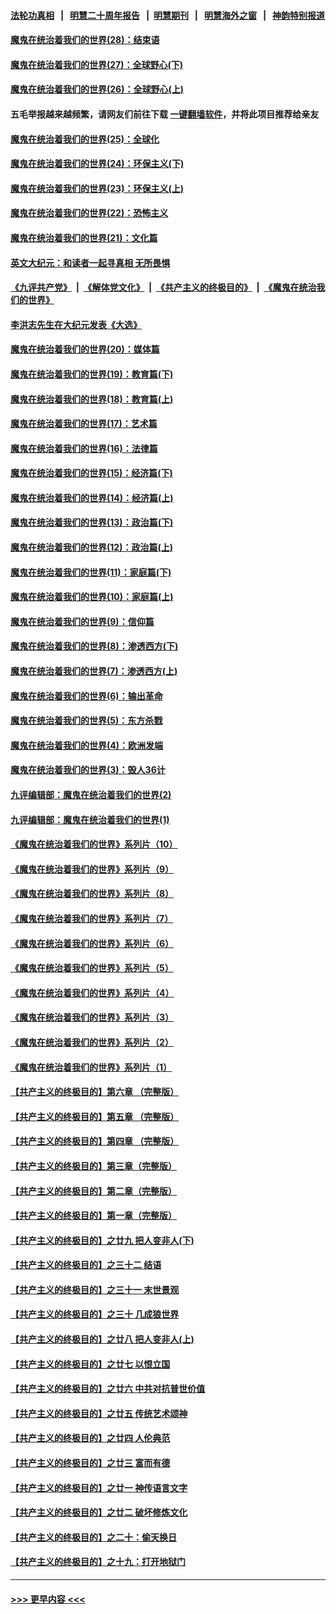 #### [法轮功真相](https://github.com/gfw-breaker/truth/blob/master/README.md?t=0) &nbsp;&nbsp;|&nbsp;&nbsp; [明慧二十周年报告](https://github.com/gfw-breaker/mh-reports/blob/master/README.md?t=0) &nbsp;&nbsp;|&nbsp;&nbsp;[明慧期刊](https://github.com/gfw-breaker/mh-qikan) &nbsp;&nbsp;|&nbsp;&nbsp; [明慧海外之窗](https://github.com/gfw-breaker/mh-news/blob/master/README.md?t=0) &nbsp;&nbsp;|&nbsp;&nbsp; [神韵特别报道](https://github.com/gfw-breaker/mh-news/blob/master/shenyun.md?t=0)
#### [魔鬼在统治着我们的世界(28)：结束语](../pages/nsc422/n10936246.md?t=07040101) 
#### [魔鬼在统治着我们的世界(27)：全球野心(下)](../pages/nsc422/n10928319.md?t=07040101) 
#### [魔鬼在统治着我们的世界(26)：全球野心(上)](../pages/nsc422/n10900318.md?t=07040101) 
#### 五毛举报越来越频繁，请网友们前往下载 [一键翻墙软件](https://github.com/gfw-breaker/ssr-accounts)，并将此项目推荐给亲友
#### [魔鬼在统治着我们的世界(25)：全球化](../pages/nsc422/n10788205.md?t=07040101) 
#### [魔鬼在统治着我们的世界(24)：环保主义(下)](../pages/nsc422/n10695307.md?t=07040101) 
#### [魔鬼在统治着我们的世界(23)：环保主义(上)](../pages/nsc422/n10688613.md?t=07040101) 
#### [魔鬼在统治着我们的世界(22)：恐怖主义](../pages/nsc422/n10614727.md?t=07040101) 
#### [魔鬼在统治着我们的世界(21)：文化篇](../pages/nsc422/n10597706.md?t=07040101) 
#### [英文大纪元：和读者一起寻真相 无所畏惧](../pages/nsc422/n12542027.md?t=07040101) 
#### [《九评共产党》](https://github.com/begood0513/9ping.md/blob/master/README.md) &nbsp;|&nbsp; [《解体党文化》](../../../../jtdwh.md/blob/master/README.md)  &nbsp;|&nbsp; [《共产主义的终极目的》](../../../../gczydzjmd.md/blob/master/README.md) &nbsp;|&nbsp; [《魔鬼在统治我们的世界》](../../../../mgztzwmdsj.md/blob/master/README.md) 
#### [李洪志先生在大纪元发表《大选》](../pages/nsc422/n12534746.md?t=07040101) 
#### [魔鬼在统治着我们的世界(20)：媒体篇](../pages/nsc422/n10586579.md?t=07040101) 
#### [魔鬼在统治着我们的世界(19)：教育篇(下)](../pages/nsc422/n10564808.md?t=07040101) 
#### [魔鬼在统治着我们的世界(18)：教育篇(上)](../pages/nsc422/n10526970.md?t=07040101) 
#### [魔鬼在统治着我们的世界(17)：艺术篇](../pages/nsc422/n10499093.md?t=07040101) 
#### [魔鬼在统治着我们的世界(16)：法律篇](../pages/nsc422/n10485969.md?t=07040101) 
#### [魔鬼在统治着我们的世界(15)：经济篇(下)](../pages/nsc422/n10469975.md?t=07040101) 
#### [魔鬼在统治着我们的世界(14)：经济篇(上)](../pages/nsc422/n10457370.md?t=07040101) 
#### [魔鬼在统治着我们的世界(13)：政治篇(下)](../pages/nsc422/n10448270.md?t=07040101) 
#### [魔鬼在统治着我们的世界(12)：政治篇(上)](../pages/nsc422/n10444576.md?t=07040101) 
#### [魔鬼在统治着我们的世界(11)：家庭篇(下)](../pages/nsc422/n10440961.md?t=07040101) 
#### [魔鬼在统治着我们的世界(10)：家庭篇(上)](../pages/nsc422/n10435448.md?t=07040101) 
#### [魔鬼在统治着我们的世界(9)：信仰篇](../pages/nsc422/n10432159.md?t=07040101) 
#### [魔鬼在统治着我们的世界(8)：渗透西方(下)](../pages/nsc422/n10429603.md?t=07040101) 
#### [魔鬼在统治着我们的世界(7)：渗透西方(上)](../pages/nsc422/n10426013.md?t=07040101) 
#### [魔鬼在统治着我们的世界(6)：输出革命](../pages/nsc422/n10421536.md?t=07040101) 
#### [魔鬼在统治着我们的世界(5)：东方杀戮](../pages/nsc422/n10417707.md?t=07040101) 
#### [魔鬼在统治着我们的世界(4)：欧洲发端](../pages/nsc422/n10414890.md?t=07040101) 
#### [魔鬼在统治着我们的世界(3)：毁人36计](../pages/nsc422/n10411583.md?t=07040101) 
#### [九评编辑部：魔鬼在统治着我们的世界(2)](../pages/nsc422/n10410036.md?t=07040101) 
#### [九评编辑部：魔鬼在统治着我们的世界(1)](../pages/nsc422/n10406825.md?t=07040101) 
#### [《魔鬼在统治着我们的世界》系列片（10）](../pages/nsc422/n12292670.md?t=07040101) 
#### [《魔鬼在统治着我们的世界》系列片（9）](../pages/nsc422/n12290859.md?t=07040101) 
#### [《魔鬼在统治着我们的世界》系列片（8）](../pages/nsc422/n12287445.md?t=07040101) 
#### [《魔鬼在统治着我们的世界》系列片（7）](../pages/nsc422/n12283425.md?t=07040101) 
#### [《魔鬼在统治着我们的世界》系列片（6）](../pages/nsc422/n12282314.md?t=07040101) 
#### [《魔鬼在统治着我们的世界》系列片（5）](../pages/nsc422/n12281419.md?t=07040101) 
#### [《魔鬼在统治着我们的世界》系列片（4）](../pages/nsc422/n12274024.md?t=07040101) 
#### [《魔鬼在统治着我们的世界》系列片（3）](../pages/nsc422/n12271322.md?t=07040101) 
#### [《魔鬼在统治着我们的世界》系列片（2）](../pages/nsc422/n12269049.md?t=07040101) 
#### [《魔鬼在统治着我们的世界》系列片（1）](../pages/nsc422/n12267575.md?t=07040101) 
#### [【共产主义的终极目的】第六章 （完整版）](../pages/nsc422/n11428913.md?t=07040101) 
#### [【共产主义的终极目的】第五章 （完整版）](../pages/nsc422/n11428912.md?t=07040101) 
#### [【共产主义的终极目的】第四章 （完整版）](../pages/nsc422/n11428907.md?t=07040101) 
#### [【共产主义的终极目的】第三章（完整版）](../pages/nsc422/n11428848.md?t=07040101) 
#### [【共产主义的终极目的】第二章（完整版）](../pages/nsc422/n11428831.md?t=07040101) 
#### [【共产主义的终极目的】第一章（完整版）](../pages/nsc422/n11417651.md?t=07040101) 
#### [【共产主义的终极目的】之廿九 把人变非人(下)](../pages/nsc422/n11344140.md?t=07040101) 
#### [【共产主义的终极目的】之三十二 结语](../pages/nsc422/n11360535.md?t=07040101) 
#### [【共产主义的终极目的】之三十一 末世景观](../pages/nsc422/n11351129.md?t=07040101) 
#### [【共产主义的终极目的】之三十 几成狼世界](../pages/nsc422/n11348280.md?t=07040101) 
#### [【共产主义的终极目的】之廿八 把人变非人(上)](../pages/nsc422/n11340492.md?t=07040101) 
#### [【共产主义的终极目的】之廿七 以恨立国](../pages/nsc422/n11336944.md?t=07040101) 
#### [【共产主义的终极目的】之廿六 中共对抗普世价值](../pages/nsc422/n11324785.md?t=07040101) 
#### [【共产主义的终极目的】之廿五 传统艺术颂神](../pages/nsc422/n11296396.md?t=07040101) 
#### [【共产主义的终极目的】之廿四 人伦典范](../pages/nsc422/n11296397.md?t=07040101) 
#### [【共产主义的终极目的】之廿三 富而有德](../pages/nsc422/n11283598.md?t=07040101) 
#### [【共产主义的终极目的】之廿一 神传语言文字](../pages/nsc422/n11263265.md?t=07040101) 
#### [【共产主义的终极目的】之廿二 破坏修炼文化](../pages/nsc422/n11245728.md?t=07040101) 
#### [【共产主义的终极目的】之二十：偷天换日](../pages/nsc422/n11238846.md?t=07040101) 
#### [【共产主义的终极目的】之十九：打开地狱门](../pages/nsc422/n11206376.md?t=07040101) 

----
#### [ >>> 更早内容 <<< ](../indexes/nsc422-earlier.md)
